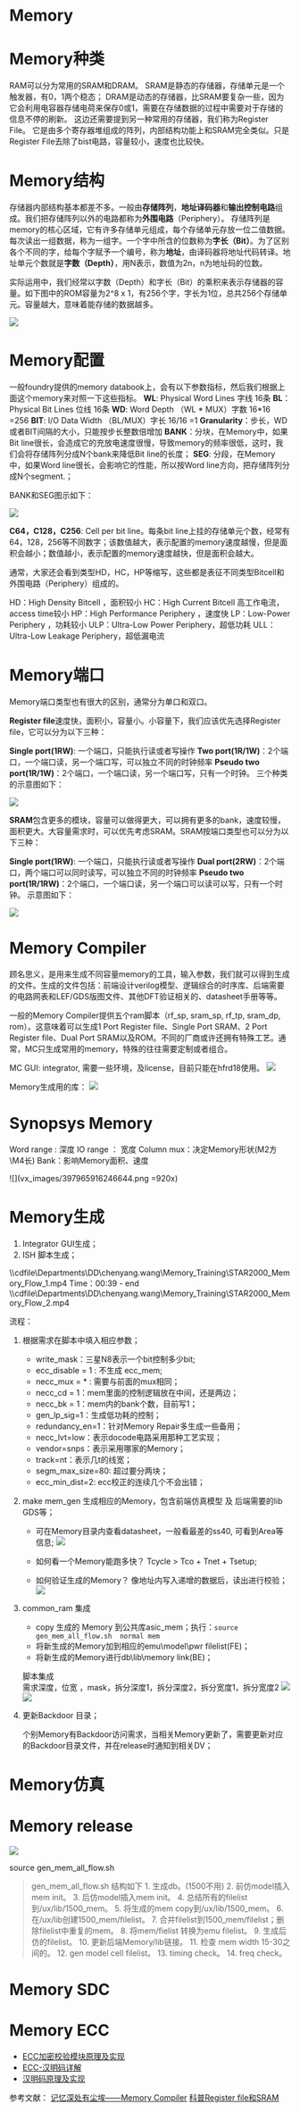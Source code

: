 # Memory

# Memory种类

RAM可以分为常用的SRAM和DRAM。
SRAM是静态的存储器，存储单元是一个触发器，有0，1两个稳态；
DRAM是动态的存储器，比SRAM要复杂一些，因为它会利用电容器存储电荷来保存0或1，需要在存储数据的过程中需要对于存储的信息不停的刷新。
 这边还需要提到另一种常用的存储器，我们称为Register File。 它是由多个寄存器堆组成的阵列，内部结构功能上和SRAM完全类似。只是Register File去除了bist电路，容量较小，速度也比较快。

# Memory结构

存储器内部结构基本都差不多。一般由**存储阵列**，**地址译码器**和**输出控制电路**组成。我们把存储阵列以外的电路都称为**外围电路**（Periphery）。
存储阵列是memory的核心区域，它有许多存储单元组成，每个存储单元存放一位二值数据。每次读出一组数据，称为一组字。一个字中所含的位数称为**字长（Bit）**。为了区别各个不同的字，给每个字赋予一个编号，称为**地址**，由译码器将地址代码转译。地址单元个数就是**字数（Depth）**，用N表示，数值为2n，n为地址码的位数。

实际运用中，我们经常以字数（Depth）和字长（Bit）的乘积来表示存储器的容量。如下图中的ROM容量为2^8 x 1，有256个字，字长为1位，总共256个存储单元。容量越大，意味着能存储的数据越多。

![](vx_images/566424513249387.png)

# Memory配置

一般foundry提供的memory databook上，会有以下参数指标，然后我们根据上面这个memory来对照一下这些指标。
**WL**: Physical Word Lines 字线  16条
**BL**：Physical Bit Lines  位线   16条
**WD**: Word Depth （WL * MUX）字数   16*16 =256
**BIT**: I/O Data Width （BL/MUX）字长   16/16 =1
**Granularity**：步长，WD或者BIT间隔的大小，只能按步长整数倍增加
**BANK**：分块，在Memory中，如果Bit line很长，会造成它的充放电速度很慢，导致memory的频率很低，这时，我们会将存储阵列分成N个bank来降低Bit line的长度；
**SEG**: 分段，在Memory中，如果Word line很长，会影响它的性能，所以按Word line方向，把存储阵列分成N个segment.；

 BANK和SEG图示如下：
 
![](vx_images/325195113237254.png)


**C64，C128，C256**: Cell per bit line。每条bit line上挂的存储单元个数，经常有64，128，256等不同数字；该数值越大，表示配置的memory速度越慢，但是面积会越小；数值越小，表示配置的memory速度越快，但是面积会越大。

通常，大家还会看到类型HD，HC，HP等缩写，这些都是表征不同类型Bitcell和外围电路（Periphery）组成的。 

HD：High Density Bitcell ，面积较小
HC：High Current Bitcell 高工作电流，access time较小
HP：High Performance Periphery  ，速度快
LP：Low-Power Periphery ，功耗较小
ULP：Ultra-Low Power Periphery，超低功耗
ULL：Ultra-Low Leakage Periphery，超低漏电流

# Memory端口

Memory端口类型也有很大的区别，通常分为单口和双口。

**Register file**速度快，面积小，容量小。小容量下，我们应该优先选择Register file，它可以分为以下三种：

**Single port(1RW)**: 一个端口，只能执行读或者写操作
**Two port(1R/1W)**：2个端口，一个端口读，另一个端口写，可以独立不同的时钟频率
**Pseudo two port(1R/1W)**：2个端口，一个端口读，另一个端口写，只有一个时钟。
三个种类的示意图如下：

![](vx_images/333315713257420.png)

**SRAM**包含更多的模块，容量可以做得更大，可以拥有更多的bank，速度较慢，面积更大。大容量需求时，可以优先考虑SRAM。SRAM按端口类型也可以分为以下三种：

**Single port(1RW)**: 一个端口，只能执行读或者写操作
**Dual port(2RW)**：2个端口，两个端口可以同时读写，可以独立不同的时钟频率
**Pseudo two port(1R/1RW)**：2个端口，一个端口读，另一个端口可以读可以写，只有一个时钟。
示意图如下：

![](vx_images/317175813250089.png)

# Memory Compiler

顾名思义，是用来生成不同容量memory的工具，输入参数，我们就可以得到生成的文件。生成的文件包括：前端设计verilog模型、逻辑综合的时序库、后端需要的电路网表和LEF/GDS版图文件、其他DFT验证相关的、datasheet手册等等。

一般的Memory Compiler提供五个ram脚本（rf_sp, sram_sp, rf_tp, sram_dp, rom）。这意味着可以生成1 Port Register file、Single Port SRAM、2 Port Register file、Dual Port SRAM以及ROM。不同的厂商或许还拥有特殊工艺。通常，MC只生成常用的memory，特殊的往往需要定制或者组合。

MC GUI: integrator, 需要一些环境，及license，目前只能在hfrd18使用。
![](vx_images/146920914257423.png)

Memory生成用的库：
![](vx_images/92861714250092.png)


# Synopsys Memory

Word range : 深度
IO range ： 宽度
Column mux：决定Memory形状(M2方\M4长)
Bank：影响Memory面积、速度

![](vx_images/397965916246644.png =920x)


# Memory生成

1. Integrator GUI生成；
2. ISH 脚本生成；

\\\cdfile\Departments\DD\chenyang.wang\Memory_Training\STAR2000_Memory_Flow_1.mp4
Time：00:39 - end
\\\cdfile\Departments\DD\chenyang.wang\Memory_Training\STAR2000_Memory_Flow_2.mp4

流程：

1. 根据需求在脚本中填入相应参数；
  
    * write_mask：三星N8表示一个bit控制多少bit;
    * ecc_disable = 1 : 不生成 ecc_mem;
    * necc_mux = * : 需要与前面的mux相同；
    * necc_cd = 1：mem里面的控制逻辑放在中间，还是两边；
    * necc_bk = 1：mem内的bank个数，目前写1；
    * gen_lp_sig=1：生成低功耗的控制；
    * redundancy_en=1：针对Memory Repair多生成一些备用；
    * necc_lvt=low：表示docode电路采用那种工艺实现；
    * vendor=snps：表示采用哪家的Memory；
    * track=nt：表示几t的线宽；
    * segm_max_size=80: 超过要分两块；
    * ecc_min_dist=2: ecc校正的连续几个不会出错；
    

2. make mem_gen 生成相应的Memory，包含前端仿真模型 及 后端需要的lib GDS等；
    * 可在Memory目录内查看datasheet，一般看最差的ss40, 可看到Area等信息;
        ![](vx_images/545485516257421.png)

    * 如何看一个Memory能跑多快？ Tcycle > Tco + Tnet + Tsetup;  
    * 如何验证生成的Memory？ 像地址内写入递增的数据后，读出进行校验；
     ![](vx_images/59503210230964.png)
    
3. common_ram 集成
    * copy 生成的 Memory 到公共库asic_mem；执行：`source gen_mem_all_flow.sh  normal mem`
    * 将新生成的Memory加到相应的emu\model\pwr filelist(FE)；
    * 将新生成的Memory进行db\lib\memory link(BE)；
  
    脚本集成    
    需求深度，位宽 ，mask，拆分深度1，拆分深度2，拆分宽度1，拆分宽度2
![](vx_images/351252911230967.png)
![](vx_images/554131910230969.png)

4. 更新Backdoor 目录；

      个别Memory有Backdoor访问需求，当相关Memory更新了，需要更新对应的Backdoor目录文件，并在release时通知到相关DV；

  
# Memory仿真

     
# Memory release




![](vx_images/291532810249395.png)


source gen_mem_all_flow.sh
>  gen_mem_all_flow.sh 结构如下
    1. 生成db。(1500不用)
    2. 前仿model插入mem init。
    3. 后仿model插入mem init。
    4. 总结所有的filelist到/ux/lib/1500_mem。
    5. 将生成的mem copy到/ux/lib/1500_mem。
    6. 在/ux/lib创建1500_mem/filelist。
    7. 合并filelist到1500_mem/filelist；删除filelist中重复的mem。
    8. 将mem/fielist 转换为emu filelist。
    9. 生成后仿的filelist。
    10. 更新后端Memory/lib链接。
    11. 检查 mem width 15-30之间的。
    12. gen model cell filelist。
    13. timing check。
    14. freq check。
    

# Memory SDC

# Memory ECC
- [ECC加密校验模块原理及实现](https://zhuanlan.zhihu.com/p/681177781)
- [ECC-汉明码详解](https://blog.csdn.net/qq_37708525/article/details/128735265)
- [汉明码原理及实现](https://www.cnblogs.com/Philip-Tell-Truth/p/6669854.html)

参考文献：
[记忆深处有尘埃——Memory Compiler](https://blog.csdn.net/Tao_ZT/article/details/102456813)
[科普Register file和SRAM](https://www.elecfans.com/d/2048028.html)